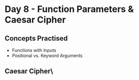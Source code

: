 # Day 8 - Function Parameters & Caesar Cipher
## Concepts Practised
- Functions with Inputs
- Positional vs. Keyword Arguments
## Caesar Cipher\